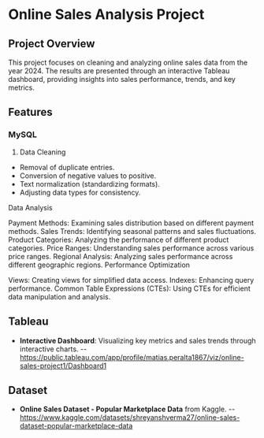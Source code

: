 # Online Sales Analysis Project

## Project Overview
This project focuses on cleaning and analyzing online sales data from the year 2024. The results are presented through an interactive Tableau dashboard, providing insights into sales performance, trends, and key metrics.


## Features

### MySQL
1. Data Cleaning
  - Removal of duplicate entries.
  - Conversion of negative values to positive.
  - Text normalization (standardizing formats).
  - Adjusting data types for consistency.
    
Data Analysis

Payment Methods: Examining sales distribution based on different payment methods.
Sales Trends: Identifying seasonal patterns and sales fluctuations.
Product Categories: Analyzing the performance of different product categories.
Price Ranges: Understanding sales performance across various price ranges.
Regional Analysis: Analyzing sales performance across different geographic regions.
Performance Optimization

Views: Creating views for simplified data access.
Indexes: Enhancing query performance.
Common Table Expressions (CTEs): Using CTEs for efficient data manipulation and analysis.
## Tableau
- **Interactive Dashboard**: Visualizing key metrics and sales trends through interactive charts. 
-- https://public.tableau.com/app/profile/matias.peralta1867/viz/online-sales-project1/Dashboard1

## Dataset
- **Online Sales Dataset - Popular Marketplace Data** from Kaggle.
-- https://www.kaggle.com/datasets/shreyanshverma27/online-sales-dataset-popular-marketplace-data
